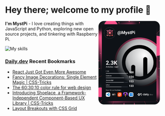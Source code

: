 # Hey there; welcome to my profile 👋

<a href="https://app.daily.dev/MystPi"><img src="https://github.com/MystPi/MystPi/blob/main/devcard.svg" width="200" alt="MystPi's Dev Card" align="right"/></a>

**I'm MystPi** - I love creating things with JavaScript and Python, exploring new open source projects, and tinkering with Raspberry Pi.

![My skills](https://skillicons.dev/icons?i=svelte,js,html,css,py,raspberrypi,react,tailwind)

### [Daily.dev](https://daily.dev) Recent Bookmarks
<!-- daily.dev BOOKMARKS:START -->
- [React Just Got Even More Awesome](https://app.daily.dev/posts/69O50FR4d?utm_source=rss&utm_medium=bookmarks&utm_campaign=Itr6mLfRdMms0HCyePtl9)
- [Fancy Image Decorations: Single Element Magic | CSS-Tricks](https://app.daily.dev/posts/GmGsBD42k?utm_source=rss&utm_medium=bookmarks&utm_campaign=Itr6mLfRdMms0HCyePtl9)
- [The 60:30:10 color rule for web design](https://app.daily.dev/posts/Rr7L2Tb3h?utm_source=rss&utm_medium=bookmarks&utm_campaign=Itr6mLfRdMms0HCyePtl9)
- [Introducing Shoelace, a Framework-Independent Component-Based UX Library | CSS-Tricks](https://app.daily.dev/posts/SiOK8O-O0?utm_source=rss&utm_medium=bookmarks&utm_campaign=Itr6mLfRdMms0HCyePtl9)
- [Layout Breakouts with CSS Grid](https://app.daily.dev/posts/sE9bSgm7C?utm_source=rss&utm_medium=bookmarks&utm_campaign=Itr6mLfRdMms0HCyePtl9)
<!-- daily.dev BOOKMARKS:END -->
